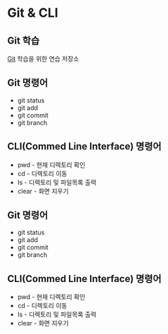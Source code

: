 # Git & CLI
## Git 학습
[Git](https://git-scm.com "git download") 학습을 위한 연습 저장소

## Git 명령어
* git status
* git add
* git commit
* git branch

## CLI(Commed Line Interface) 명령어
* pwd - 현재 디렉토리 확인
* cd - 디렉토리 이동
* ls - 디렉토리 및 파일목록 출력
* clear - 화면 지우기

## Git 명령어
* git status
* git add
* git commit
* git branch

## CLI(Commed Line Interface) 명령어
* pwd - 현재 디렉토리 확인
* cd - 디렉토리 이동
* ls - 디렉토리 및 파일목록 출력
* clear - 화면 지우기
